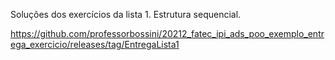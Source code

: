 Soluções dos exercícios da lista 1.
Estrutura sequencial.


https://github.com/professorbossini/20212_fatec_ipi_ads_poo_exemplo_entrega_exercicio/releases/tag/EntregaLista1